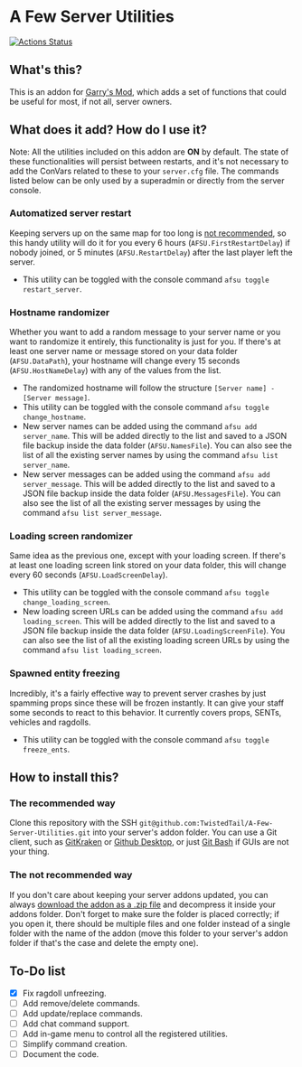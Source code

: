 # A Few Server Utilities

[![Actions Status](https://github.com/TwistedTail/A-Few-Server-Utilities/workflows/GLuaFixer/badge.svg)](https://github.com/TwistedTail/A-Few-Server-Utilities/actions)

## What's this?
This is an addon for [Garry's Mod](https://garrysmod.com), which adds a set of functions that could be useful for most, if not all, server owners.

## What does it add? How do I use it?
Note: All the utilities included on this addon are **ON** by default. The state of these functionalities will persist between restarts, and it's not necessary to add the ConVars related to these to your `server.cfg` file. The commands listed below can be only used by a superadmin or directly from the server console. 

### Automatized server restart
Keeping servers up on the same map for too long is [not recommended](https://wiki.garrysmod.com/page/Global/CurTime), so this handy utility will do it for you every 6 hours (`AFSU.FirstRestartDelay`) if nobody joined, or 5 minutes (`AFSU.RestartDelay`) after the last player left the server.
- This utility can be toggled with the console command `afsu toggle restart_server`.

### Hostname randomizer
Whether you want to add a random message to your server name or you want to randomize it entirely, this functionality is just for you. If there's at least one server name or message stored on your data folder (`AFSU.DataPath`), your hostname will change every 15 seconds (`AFSU.HostNameDelay`) with any of the values from the list.
- The randomized hostname will follow the structure `[Server name] - [Server message]`.
- This utility can be toggled with the console command `afsu toggle change_hostname`.
- New server names can be added using the command `afsu add server_name`. This will be added directly to the list and saved to a JSON file backup inside the data folder (`AFSU.NamesFile`). You can also see the list of all the existing server names by using the command `afsu list server_name`.
- New server messages can be added using the command `afsu add server_message`. This will be added directly to the list and saved to a JSON file backup inside the data folder (`AFSU.MessagesFile`). You can also see the list of all the existing server messages by using the command `afsu list server_message`.

### Loading screen randomizer
Same idea as the previous one, except with your loading screen. If there's at least one loading screen link stored on your data folder, this will change every 60 seconds (`AFSU.LoadScreenDelay`).
- This utility can be toggled with the console command `afsu toggle change_loading_screen`.
- New loading screen URLs can be added using the command `afsu add loading_screen`. This will be added directly to the list and saved to a JSON file backup inside the data folder (`AFSU.LoadingScreenFile`). You can also see the list of all the existing loading screen URLs by using the command `afsu list loading_screen`.

### Spawned entity freezing
Incredibly, it's a fairly effective way to prevent server crashes by just spamming props since these will be frozen instantly. It can give your staff some seconds to react to this behavior. It currently covers props, SENTs, vehicles and ragdolls.
- This utility can be toggled with the console command `afsu toggle freeze_ents`.

## How to install this?

### The recommended way
Clone this repository with the SSH `git@github.com:TwistedTail/A-Few-Server-Utilities.git` into your server's addon folder. You can use a Git client, such as [GitKraken](https://www.gitkraken.com/) or [Github Desktop](https://desktop.github.com/), or just [Git Bash](https://git-scm.com/downloads) if GUIs are not your thing.

### The not recommended way
If you don't care about keeping your server addons updated, you can always [download the addon as a .zip file](https://github.com/TwistedTail/A-Few-Server-Utilities/archive/master.zip) and decompress it inside your addons folder. Don't forget to make sure the folder is placed correctly; if you open it, there should be multiple files and one folder instead of a single folder with the name of the addon (move this folder to your server's addon folder if that's the case and delete the empty one).

## To-Do list
- [x] Fix ragdoll unfreezing.
- [ ] Add remove/delete commands.
- [ ] Add update/replace commands.
- [ ] Add chat command support.
- [ ] Add in-game menu to control all the registered utilities.
- [ ] Simplify command creation.
- [ ] Document the code.